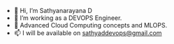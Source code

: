- 👋 Hi, I’m Sathyanarayana D
- 👀 I’m working as a DEVOPS Engineer.
- 🌱 Advanced Cloud Computing concepts and MLOPS.
- 📫 I will be available on sathyaddevops@gmail.com

<!---
sathyaddevops/sathyaddevops is a ✨ special ✨ repository because its `README.md` (this file) appears on your GitHub profile.
You can click the Preview link to take a look at your changes.
--->
